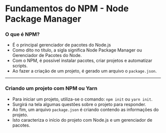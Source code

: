 # Fundamentos do NPM - Node Package Manager

### O que é NPM?

- É o principal gerenciador de pacotes do Node.js
- Como dito no título, a sigla significa Node Package Manager ou Gerenciador de Pacotes do Node.
- Com o NPM, é possível instalar pacotes, criar projetos e automatizar scripts.
- Ao fazer a criação de um projeto, é gerado um arquivo o `package.json`.

---

### Criando um projeto com NPM ou Yarn

- Para iniciar um projeto, utiliza-se o comando: `npm init` ou `yarn init`.
- Surgirá na tela algumas questões sobre o projeto para responder.
- Ao fim, um arquivo `package.json` é criando contendo as informações do projeto.
- Isto caracteriza o início do projeto com Node.js e um gerenciador de pacotes.